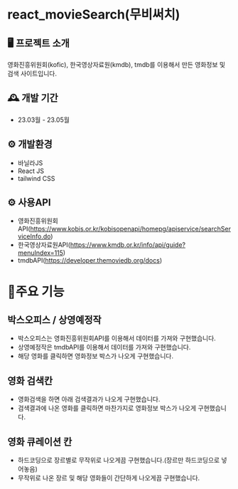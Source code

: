 # react_movieSearch(무비써치)

## 🖥️ 프로젝트 소개
영화진흥위원회(kofic), 한국영상자료원(kmdb), tmdb를 이용해서 만든 영화정보 및 검색 사이트입니다.

## 🕰️ 개발 기간
- 23.03월 - 23.05월

## ⚙️ 개발환경
- 바닐라JS
- React JS
- tailwind CSS

## ⚙️ 사용API
- 영화진흥위원회API(https://www.kobis.or.kr/kobisopenapi/homepg/apiservice/searchServiceInfo.do)
- 한국영상자료원API(https://www.kmdb.or.kr/info/api/guide?menuIndex=115)
- tmdbAPI(https://developer.themoviedb.org/docs)

# 📌주요 기능
## 박스오피스 / 상영예정작
- 박스오피스는 영화진흥위원회API를 이용해서 데이터를 가져와 구현했습니다.
- 상영예정작은 tmdbAPI를 이용해서 데이터를 가져와 구현했습니다.
- 해당 영화를 클릭하면 영화정보 박스가 나오게 구현했습니다.

## 영화 검색칸
- 영화검색을 하면 아래 검색결과가 나오게 구현했습니다.
- 검색결과에 나온 영화를 클릭하면 마찬가지로 영화정보 박스가 나오게 구현했습니다.

## 영화 큐레이션 칸
- 하드코딩으로 장르별로 무작위로 나오게끔 구현했습니다.(장르만 하드코딩으로 넣어놓음)
- 무작위로 나온 장르 및 해당 영화들이 간단하게 나오게끔 구현했습니다.
